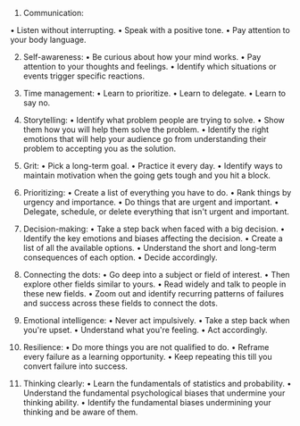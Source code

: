 1. Communication:

• Listen without interrupting.
• Speak with a positive tone.
• Pay attention to your body language.

2. Self-awareness:
• Be curious about how your mind works.
• Pay attention to your thoughts and feelings.
• Identify which situations or events trigger specific reactions.

3. Time management:
• Learn to prioritize.
• Learn to delegate.
• Learn to say no.

4. Storytelling:
• Identify what problem people are trying to solve.
• Show them how you will help them solve the problem.
• Identify the right emotions that will help your audience go from understanding their problem to accepting you as the solution.

5. Grit:
• Pick a long-term goal.
• Practice it every day.
• Identify ways to maintain motivation when the going gets tough and you hit a block.

6. Prioritizing:
• Create a list of everything you have to do.
• Rank things by urgency and importance.
• Do things that are urgent and important.
• Delegate, schedule, or delete everything that isn't urgent and important.

7. Decision-making:
• Take a step back when faced with a big decision.
• Identify the key emotions and biases affecting the decision.
• Create a list of all the available options.
• Understand the short and long-term consequences of each option.
• Decide accordingly.

8. Connecting the dots:
• Go deep into a subject or field of interest.
• Then explore other fields similar to yours.
• Read widely and talk to people in these new fields.
• Zoom out and identify recurring patterns of failures and success across these fields to connect the dots.

9. Emotional intelligence:
• Never act impulsively.
• Take a step back when you're upset.
• Understand what you're feeling.
• Act accordingly.

10. Resilience:
• Do more things you are not qualified to do.
• Reframe every failure as a learning opportunity.
• Keep repeating this till you convert failure into success.

11. Thinking clearly:
• Learn the fundamentals of statistics and probability.
• Understand the fundamental psychological biases that undermine your thinking ability.
• Identify the fundamental biases undermining your thinking and be aware of them.